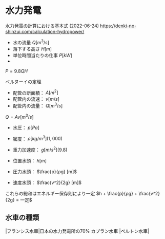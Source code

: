 # 水力発電

水力発電の計算における基本式 (2022-06-24)
https://denki-no-shinzui.com/calculation-hydropower/

- 水の流量 $Q [m^3/s]$
- 落下する高さ $H [m]$
- 単位時間当たりの仕事 $P [kW]$
- 
$P = 9.8QH$

ベルヌーイの定理
- 配管の断面積： $A [m^2]$ 
- 配管内の流速： $v [m/s]$ 
- 配管内の流量： $Q [m^3/s]$ 

$Q = Av [m^3/s]$

- 水圧： $p [Pa]$
- 密度： $ρ [kg/m^3] (1,000)$
- 重力加速度： $g [m/s^2] (9.8)$

- 位置水頭： $h [m]$
- 圧力水頭： $\frac{p}{ρg} [m]$ 
- 速度水頭： $\frac{v^2}{2g} [m]$ 

これらの総和はエネルギー保存則により一定
$h + \frac{p}{ρg} + \frac{v^2}{2g} = 一定$

## 水車の種類


|フランシス水車|日本の水力発電所の70%
カプラン水車
|ペルトン水車|
